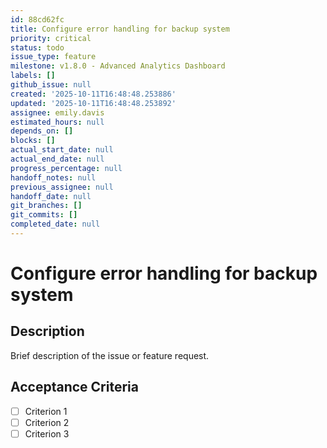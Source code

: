 ```yaml
---
id: 88cd62fc
title: Configure error handling for backup system
priority: critical
status: todo
issue_type: feature
milestone: v1.8.0 - Advanced Analytics Dashboard
labels: []
github_issue: null
created: '2025-10-11T16:48:48.253886'
updated: '2025-10-11T16:48:48.253892'
assignee: emily.davis
estimated_hours: null
depends_on: []
blocks: []
actual_start_date: null
actual_end_date: null
progress_percentage: null
handoff_notes: null
previous_assignee: null
handoff_date: null
git_branches: []
git_commits: []
completed_date: null
---
```


# Configure error handling for backup system

## Description

Brief description of the issue or feature request.

## Acceptance Criteria

- [ ] Criterion 1
- [ ] Criterion 2
- [ ] Criterion 3